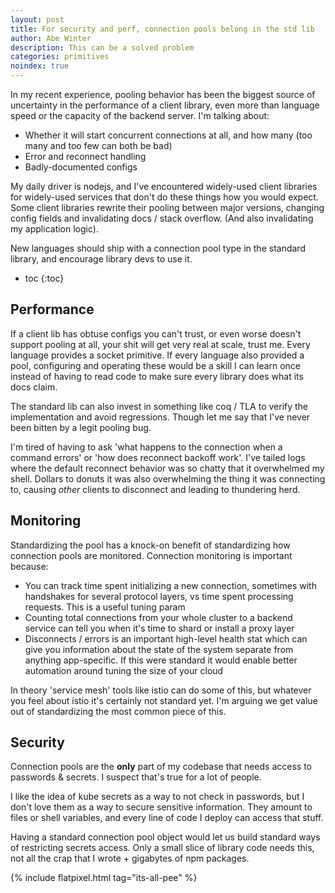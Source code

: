 ```yaml
---
layout: post
title: For security and perf, connection pools belong in the std lib
author: Abe Winter
description: This can be a solved problem
categories: primitives
noindex: true
---
```


In my recent experience, pooling behavior has been the biggest source of uncertainty in the performance of a client library, even more than language speed or the capacity of the backend server. I'm talking about:

* Whether it will start concurrent connections at all, and how many (too many and too few can both be bad)
* Error and reconnect handling
* Badly-documented configs

My daily driver is nodejs, and I've encountered widely-used client libraries for widely-used services that don't do these things how you would expect. Some client libraries rewrite their pooling between major versions, changing config fields and invalidating docs / stack overflow. (And also invalidating my application logic).

New languages should ship with a connection pool type in the standard library, and encourage library devs to use it.

* toc
{:toc}

## Performance

If a client lib has obtuse configs you can't trust, or even worse doesn't support pooling at all, your shit will get very real at scale, trust me. Every language provides a socket primitive. If every language also provided a pool, configuring and operating these would be a skill I can learn once instead of having to read code to make sure every library does what its docs claim.

The standard lib can also invest in something like coq / TLA to verify the implementation and avoid regressions. Though let me say that I've never been bitten by a legit pooling bug.

I'm tired of having to ask 'what happens to the connection when a command errors' or 'how does reconnect backoff work'. I've tailed logs where the default reconnect behavior was so chatty that it overwhelmed my shell. Dollars to donuts it was also overwhelming the thing it was connecting to, causing *other* clients to disconnect and leading to thundering herd.

## Monitoring

Standardizing the pool has a knock-on benefit of standardizing how connection pools are monitored. Connection monitoring is important because:

* You can track time spent initializing a new connection, sometimes with handshakes for several protocol layers, vs time spent processing requests. This is a useful tuning param
* Counting total connections from your whole cluster to a backend service can tell you when it's time to shard or install a proxy layer
* Disconnects / errors is an important high-level health stat which can give you information about the state of the system separate from anything app-specific. If this were standard it would enable better automation around tuning the size of your cloud

In theory 'service mesh' tools like istio can do some of this, but whatever you feel about istio it's certainly not standard yet. I'm arguing we get value out of standardizing the most common piece of this.

## Security

Connection pools are the **only** part of my codebase that needs access to passwords & secrets. I suspect that's true for a lot of people.

I like the idea of kube secrets as a way to not check in passwords, but I don't love them as a way to secure sensitive information. They amount to files or shell variables, and every line of code I deploy can access that stuff.

Having a standard connection pool object would let us build standard ways of restricting secrets access. Only a small slice of library code needs this, not all the crap that I wrote + gigabytes of npm packages.

{% include flatpixel.html tag="its-all-pee" %}
